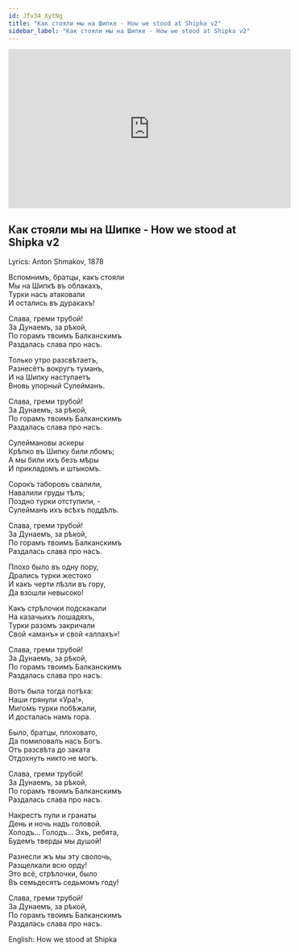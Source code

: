 ```yaml
---
id: JTv34_XytNg
title: "Как стояли мы на Шипке - How we stood at Shipka v2"
sidebar_label: "Как стояли мы на Шипке - How we stood at Shipka v2"
---
```


<div class="video-float-container">
  <iframe
    width="560"
    height="315"
    src="https://www.youtube.com/embed/JTv34_XytNg"
    title="YouTube video player"
    frameborder="0"
    allow="accelerometer; autoplay; clipboard-write; encrypted-media; gyroscope; picture-in-picture; web-share"
    referrerpolicy="strict-origin-when-cross-origin"
    allowfullscreen
  ></iframe>
</div>

## Как стояли мы на Шипке - How we stood at Shipka v2

Lyrics: Anton Shmakov, 1878

Вспомнимъ, братцы, какъ стояли  
Мы на Шипкѣ въ облакахъ,  
Турки насъ атаковали  
И остались въ дуракахъ! 

Слава, греми трубой!  
За Дунаемъ, за рѣкой,  
По горамъ твоимъ Балканскимъ  
Раздалась слава про насъ. 

Только утро разсвѣтаетъ,  
Разнесётъ вокругъ туманъ,  
И на Шипку наступаетъ  
Вновь упорный Сулейманъ. 

Слава, греми трубой!  
За Дунаемъ, за рѣкой,  
По горамъ твоимъ Балканскимъ  
Раздалась слава про насъ. 

Сулеймановы ​аскеры​   
Крѣпко въ Шипку били лбомъ;   
А мы били ихъ безъ мѣры   
И прикладомъ и штыкомъ. 

Сорокъ таборовъ свалили,  
Навалили груды тѣлъ;  
Поздно турки отступили, -   
Сулейманъ ихъ всѣхъ поддѣлъ.

Слава, греми трубой!  
За Дунаемъ, за рѣкой,  
По горамъ твоимъ Балканскимъ  
Раздалась слава про насъ. 

Плохо было въ одну пору,   
Дрались турки жестоко   
И какъ черти лѣзли въ гору,   
Да взошли невысоко!

Какъ стрѣлочки подскакали  
На казачьихъ лошадяхъ,  
Турки разомъ закричали  
Свой «аманъ» и свой «аллахъ»!

Слава, греми трубой!  
За Дунаемъ, за рѣкой,  
По горамъ твоимъ Балканскимъ  
Раздалась слава про насъ. 

Вотъ была тогда потѣха:  
Наши грянули «Ура!»,  
Мигомъ турки побѣжали,  
И досталась намъ гора.

Было, братцы, плоховато,  
Да помиловалъ насъ Богъ.  
Отъ разсвѣта до заката  
Отдохнуть никто не могъ. 

Слава, греми трубой!  
За Дунаемъ, за рѣкой,  
По горамъ твоимъ Балканскимъ  
Раздалась слава про насъ. 

Накрестъ пули и гранаты   
День и ночь надъ головой.   
Холодъ... Голодъ... Эхъ, ребята,  
Будемъ тверды мы душой! 

Разнесли жъ мы эту сволочь,  
​Разщелкали​ всю орду!  
Это всё, стрѣлочки, было  
Въ семьдесятъ седьмомъ году!

Слава, греми трубой!  
За Дунаемъ, за рѣкой,  
По горамъ твоимъ Балканскимъ  
Раздалась слава про насъ. 

English: How we stood at Shipka
